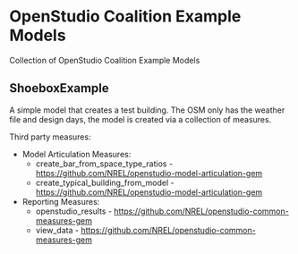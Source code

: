 # OpenStudio Coalition Example Models

Collection of OpenStudio Coalition Example Models

## ShoeboxExample

A simple model that creates a test building. The OSM only has the weather file and design days, the model is created via a collection of measures.

Third party measures:

- Model Articulation Measures:
    - create_bar_from_space_type_ratios - https://github.com/NREL/openstudio-model-articulation-gem
    - create_typical_building_from_model - https://github.com/NREL/openstudio-model-articulation-gem
- Reporting Measures:
    - openstudio_results - https://github.com/NREL/openstudio-common-measures-gem
    - view_data - https://github.com/NREL/openstudio-common-measures-gem
